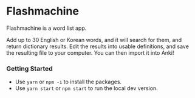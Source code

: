 # Flashmachine

Flashmachine is a word list app.

Add up to 30 English or Korean words, and it will search for them, and return dictionary results.
Edit the results into usable definitions, and save the resulting file to your computer.
You can then import it into Anki!

### Getting Started

- Use `yarn` or `npm -i` to install the packages.
- Use `yarn start` or `npm start` to run the local dev version.
